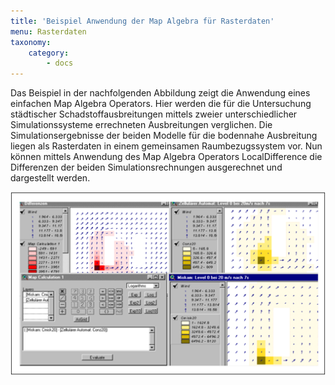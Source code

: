 ```yaml
---
title: 'Beispiel Anwendung der Map Algebra für Rasterdaten'
menu: Rasterdaten
taxonomy:
    category:
        - docs
---
```

Das Beispiel in der nachfolgenden Abbildung zeigt die Anwendung eines einfachen Map Algebra Operators. Hier werden die für die Untersuchung städtischer Schadstoffausbreitungen mittels zweier unterschiedlicher Simulationssysteme errechneten Ausbreitungen verglichen. Die Simulationsergebnisse der beiden Modelle für die bodennahe Ausbreitung liegen als Rasterdaten in einem gemeinsamen Raumbezugssystem vor. Nun können mittels Anwendung des Map Algebra Operators LocalDifference die Differenzen der beiden Simulationsrechnungen ausgerechnet und dargestellt werden.

![Differenzen](GIS21.png?classes=caption "Anwendung des Map Algebra Operators LocalDifference zur Berechnung der Differenzen zwischen den Läufen zweier Schadstoffausbreitungsmodelle")
